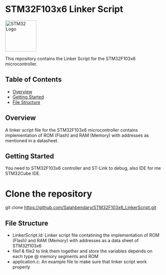 # STM32F103x6 Linker Script

<img src="https://www.disk91.com/wp-content/uploads/2018/09/12180191.png" alt="STM32 Logo" width="100" height="100">

This repository contains the Linker Script for the STM32F103x6 microcontroller.

## Table of Contents

- [Overview](#overview)
- [Getting Started](#getting-started)
- [File Structure](#file-structure)


## Overview
A linker script file for the STM32F103x6 microcontroller contains implementation of ROM (Flash) and RAM (Memory) with addresses as mentioned in a datasheet.

## Getting Started

You need to STM32F103x6 controller and ST-Link to debug, also IDE for me STM32Cube IDE. 

# Clone the repository
git clone https://github.com/Salahbendary/STM32F103x6_LinkerScript.git

## File Structure

- LinkerScript.ld: Linker script file contatining the implementation of ROM (Flash) and RAM (Memory) with addresses as a data sheet of STM32f103x6
- file1 & file2 to link them together and store the variables depends on each type @ memory segments and ROM
- application.c: An example file to make sure that linker script work properly
